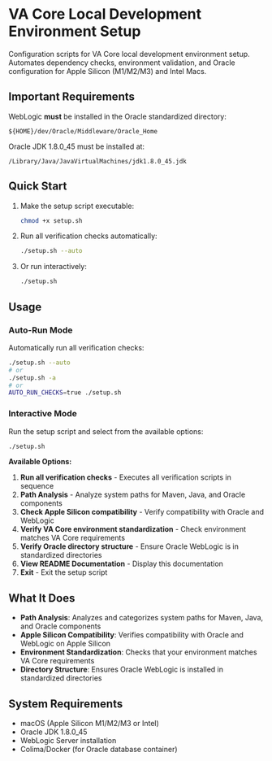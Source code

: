 # VA Core Local Development Environment Setup

Configuration scripts for VA Core local development environment setup. Automates dependency checks, environment validation, and Oracle configuration for Apple Silicon (M1/M2/M3) and Intel Macs.

## Important Requirements

WebLogic **must** be installed in the Oracle standardized directory:

```
${HOME}/dev/Oracle/Middleware/Oracle_Home
```

Oracle JDK 1.8.0_45 must be installed at:

```
/Library/Java/JavaVirtualMachines/jdk1.8.0_45.jdk
```

## Quick Start

1. Make the setup script executable:

   ```bash
   chmod +x setup.sh
   ```

2. Run all verification checks automatically:

   ```bash
   ./setup.sh --auto
   ```

3. Or run interactively:
   ```bash
   ./setup.sh
   ```

## Usage

### Auto-Run Mode

Automatically run all verification checks:

```bash
./setup.sh --auto
# or
./setup.sh -a
# or
AUTO_RUN_CHECKS=true ./setup.sh
```

### Interactive Mode

Run the setup script and select from the available options:

```bash
./setup.sh
```

**Available Options:**

1. **Run all verification checks** - Executes all verification scripts in sequence
2. **Path Analysis** - Analyze system paths for Maven, Java, and Oracle components
3. **Check Apple Silicon compatibility** - Verify compatibility with Oracle and WebLogic
4. **Verify VA Core environment standardization** - Check environment matches VA Core requirements
5. **Verify Oracle directory structure** - Ensure Oracle WebLogic is in standardized directories
6. **View README Documentation** - Display this documentation
7. **Exit** - Exit the setup script

## What It Does

- **Path Analysis**: Analyzes and categorizes system paths for Maven, Java, and Oracle components
- **Apple Silicon Compatibility**: Verifies compatibility with Oracle and WebLogic on Apple Silicon
- **Environment Standardization**: Checks that your environment matches VA Core requirements
- **Directory Structure**: Ensures Oracle WebLogic is installed in standardized directories

## System Requirements

- macOS (Apple Silicon M1/M2/M3 or Intel)
- Oracle JDK 1.8.0_45
- WebLogic Server installation
- Colima/Docker (for Oracle database container)
